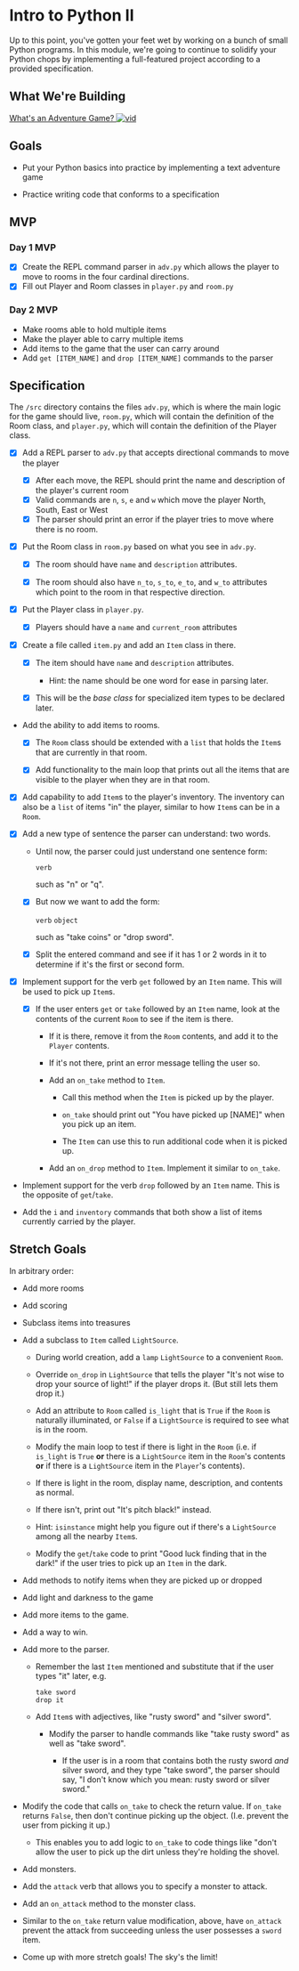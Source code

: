 # Intro to Python II

Up to this point, you've gotten your feet wet by working on a bunch of small Python programs. In this module, we're going to continue to solidify your Python chops by implementing a full-featured project according to a provided specification.


## What We're Building
[What's an Adventure Game? ![vid](https://tk-assets.lambdaschool.com/7928cdb4-b8a3-45a6-b231-5b9d1fc1e002_ScreenShot2019-03-22at5.47.28PM.png)](https://youtu.be/WaZccFqJUT8)


## Goals

* Put your Python basics into practice by implementing a text adventure game

* Practice writing code that conforms to a specification


## MVP

### Day 1 MVP

* [X] Create the REPL command parser in `adv.py` which allows the player to move to rooms
  in the four cardinal directions.
* [X] Fill out Player and Room classes in `player.py` and `room.py`

### Day 2 MVP

* Make rooms able to hold multiple items
* Make the player able to carry multiple items
* Add items to the game that the user can carry around
* Add `get [ITEM_NAME]` and `drop [ITEM_NAME]` commands to the parser

## Specification

The `/src` directory contains the files `adv.py`, which is where the main logic for the game should live, `room.py`, which will contain the definition of the Room class, and `player.py`, which will contain the definition of the Player class.


* [X] Add a REPL parser to `adv.py` that accepts directional commands to move the player
  * [X] After each move, the REPL should print the name and description of the player's current room
  * [X] Valid commands are `n`, `s`, `e` and `w` which move the player North, South, East or West
  * [X] The parser should print an error if the player tries to move where there is no room.

* [X] Put the Room class in `room.py` based on what you see in `adv.py`.

  * [X] The room should have `name` and `description` attributes.

  * [X] The room should also have `n_to`, `s_to`, `e_to`, and `w_to` attributes
    which point to the room in that respective direction.

* [X] Put the Player class in `player.py`.
  * [X] Players should have a `name` and `current_room` attributes


* [X] Create a file called `item.py` and add an `Item` class in there.

  * [X] The item should have `name` and `description` attributes.

     * Hint: the name should be one word for ease in parsing later.

  * [X] This will be the _base class_ for specialized item types to be declared
    later.

* Add the ability to add items to rooms.

  * [X] The `Room` class should be extended with a `list` that holds the `Item`s
    that are currently in that room.

  * [X] Add functionality to the main loop that prints out all the items that are
    visible to the player when they are in that room.

* [X] Add capability to add `Item`s to the player's inventory. The inventory can
  also be a `list` of items "in" the player, similar to how `Item`s can be in a
  `Room`.

* [X] Add a new type of sentence the parser can understand: two words.

  * Until now, the parser could just understand one sentence form:

     `verb`

    such as "n" or "q".

  * [X] But now we want to add the form:

    `verb` `object`

    such as "take coins" or "drop sword".

  * [X] Split the entered command and see if it has 1 or 2 words in it to determine
    if it's the first or second form.

* [X] Implement support for the verb `get` followed by an `Item` name. This will be
  used to pick up `Item`s.

  * [X] If the user enters `get` or `take` followed by an `Item` name, look at the
    contents of the current `Room` to see if the item is there.

     * If it is there, remove it from the `Room` contents, and add it to the
       `Player` contents.

     * If it's not there, print an error message telling the user so.

     * Add an `on_take` method to `Item`.

        * Call this method when the `Item` is picked up by the player.

        * `on_take` should print out "You have picked up [NAME]" when you pick up an item.

        * The `Item` can use this to run additional code when it is picked up.

     * Add an `on_drop` method to `Item`. Implement it similar to `on_take`.

* Implement support for the verb `drop` followed by an `Item` name. This is the
  opposite of `get`/`take`.

* Add the `i` and `inventory` commands that both show a list of items currently
  carried by the player.


## Stretch Goals

In arbitrary order:

* Add more rooms

* Add scoring

* Subclass items into treasures

* Add a subclass to `Item` called `LightSource`.

  * During world creation, add a `lamp` `LightSource` to a convenient `Room`.

  * Override `on_drop` in `LightSource` that tells the player "It's not wise to
  drop your source of light!" if the player drops it. (But still lets them drop
  it.)

  * Add an attribute to `Room` called `is_light` that is `True` if the `Room` is
  naturally illuminated, or `False` if a `LightSource` is required to see what
  is in the room.

  * Modify the main loop to test if there is light in the `Room` (i.e. if
    `is_light` is `True` **or** there is a `LightSource` item in the `Room`'s
    contents **or** if there is a `LightSource` item in the `Player`'s contents).

  * If there is light in the room, display name, description, and contents as
    normal.

  * If there isn't, print out "It's pitch black!" instead.

  * Hint: `isinstance` might help you figure out if there's a `LightSource`
    among all the nearby `Item`s.

  * Modify the `get`/`take` code to print "Good luck finding that in the dark!" if
  the user tries to pick up an `Item` in the dark.

* Add methods to notify items when they are picked up or dropped

* Add light and darkness to the game

* Add more items to the game.

* Add a way to win.

* Add more to the parser.

  * Remember the last `Item` mentioned and substitute that if the user types
    "it" later, e.g.

    ```
    take sword
    drop it
    ```

  * Add `Item`s with adjectives, like "rusty sword" and "silver sword".

    * Modify the parser to handle commands like "take rusty sword" as well as
      "take sword".

      * If the user is in a room that contains both the rusty sword _and_ silver
        sword, and they type "take sword", the parser should say, "I don't know
        which you mean: rusty sword or silver sword."

* Modify the code that calls `on_take` to check the return value. If `on_take`
  returns `False`, then don't continue picking up the object. (I.e. prevent the
  user from picking it up.)

  * This enables you to add logic to `on_take` to code things like "don't allow
    the user to pick up the dirt unless they're holding the shovel.

* Add monsters.

* Add the `attack` verb that allows you to specify a monster to attack.

* Add an `on_attack` method to the monster class.

* Similar to the `on_take` return value modification, above, have `on_attack`
  prevent the attack from succeeding unless the user possesses a `sword` item.

* Come up with more stretch goals! The sky's the limit!
